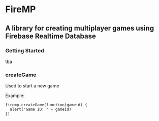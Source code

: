 # FireMP
## A library for creating multiplayer games using Firebase Realtime Database
### Getting Started
tba
### createGame
Used to start a new game

Example: 
```
firemp.createGame(function(gameid) {
  alert("Game ID: " + gameid)
})
```
